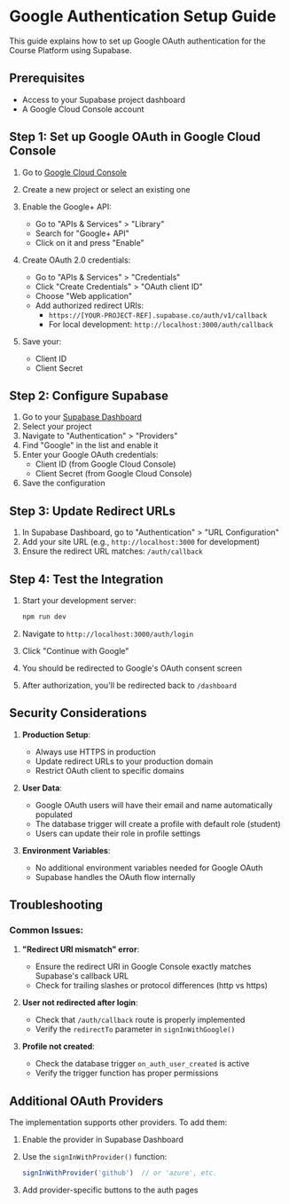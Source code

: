 # Google Authentication Setup Guide

This guide explains how to set up Google OAuth authentication for the Course Platform using Supabase.

## Prerequisites

- Access to your Supabase project dashboard
- A Google Cloud Console account

## Step 1: Set up Google OAuth in Google Cloud Console

1. Go to [Google Cloud Console](https://console.cloud.google.com/)
2. Create a new project or select an existing one
3. Enable the Google+ API:
   - Go to "APIs & Services" > "Library"
   - Search for "Google+ API"
   - Click on it and press "Enable"

4. Create OAuth 2.0 credentials:
   - Go to "APIs & Services" > "Credentials"
   - Click "Create Credentials" > "OAuth client ID"
   - Choose "Web application"
   - Add authorized redirect URIs:
     - `https://[YOUR-PROJECT-REF].supabase.co/auth/v1/callback`
     - For local development: `http://localhost:3000/auth/callback`

5. Save your:
   - Client ID
   - Client Secret

## Step 2: Configure Supabase

1. Go to your [Supabase Dashboard](https://app.supabase.com)
2. Select your project
3. Navigate to "Authentication" > "Providers"
4. Find "Google" in the list and enable it
5. Enter your Google OAuth credentials:
   - Client ID (from Google Cloud Console)
   - Client Secret (from Google Cloud Console)
6. Save the configuration

## Step 3: Update Redirect URLs

1. In Supabase Dashboard, go to "Authentication" > "URL Configuration"
2. Add your site URL (e.g., `http://localhost:3000` for development)
3. Ensure the redirect URL matches: `/auth/callback`

## Step 4: Test the Integration

1. Start your development server:
   ```bash
   npm run dev
   ```

2. Navigate to `http://localhost:3000/auth/login`
3. Click "Continue with Google"
4. You should be redirected to Google's OAuth consent screen
5. After authorization, you'll be redirected back to `/dashboard`

## Security Considerations

1. **Production Setup**:
   - Always use HTTPS in production
   - Update redirect URLs to your production domain
   - Restrict OAuth client to specific domains

2. **User Data**:
   - Google OAuth users will have their email and name automatically populated
   - The database trigger will create a profile with default role (student)
   - Users can update their role in profile settings

3. **Environment Variables**:
   - No additional environment variables needed for Google OAuth
   - Supabase handles the OAuth flow internally

## Troubleshooting

### Common Issues:

1. **"Redirect URI mismatch" error**:
   - Ensure the redirect URI in Google Console exactly matches Supabase's callback URL
   - Check for trailing slashes or protocol differences (http vs https)

2. **User not redirected after login**:
   - Check that `/auth/callback` route is properly implemented
   - Verify the `redirectTo` parameter in `signInWithGoogle()`

3. **Profile not created**:
   - Check the database trigger `on_auth_user_created` is active
   - Verify the trigger function has proper permissions

## Additional OAuth Providers

The implementation supports other providers. To add them:

1. Enable the provider in Supabase Dashboard
2. Use the `signInWithProvider()` function:
   ```typescript
   signInWithProvider('github')  // or 'azure', etc.
   ```

3. Add provider-specific buttons to the auth pages